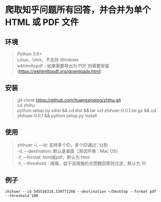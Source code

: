 # 爬取知乎问题所有回答，并合并为单个 HTML 或 PDF 文件

## 环境

> Python 3.6+    
> Linux、Unix，不支持 Windows    
> wkhtmltopdf - 如果需要导出为 PDF 则需要安装 (https://wkhtmltopdf.org/downloads.html)

## 安装

> git clone https://github.com/huangxinping/zhihu.git    
> cd zhihu   
> python setup.py sdist && cd dist && tar xzf zhihuer-0.0.1.tar.gz && cd zhihuer-0.0.1 && python setup.py install  

## 使用

> zhihuer -i, --id: 支持多个ID，多个ID通过','分割         
>         -d, --destination: 默认是桌面（测试环境：Mac OS）         
>         -f, --format: html或pdf，默认为 html     
>         -t, --threshold：阈值，低于该阈值的点赞数回答则过滤，默认为 10 

## 例子

```
zhihuer --id 345516318,339771266 --destination ~/Desktop --format pdf --threshold 100
```